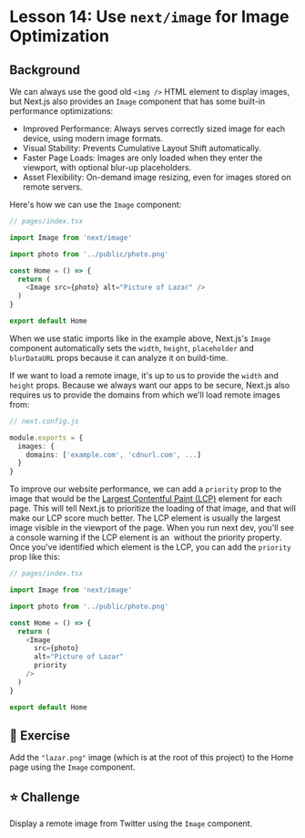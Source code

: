 # Lesson 14: Use `next/image` for Image Optimization

## Background

We can always use the good old `<img />` HTML element to display images, but Next.js also provides an `Image` component that has some built-in performance optimizations:
- Improved Performance: Always serves correctly sized image for each device, using modern image formats.
- Visual Stability: Prevents Cumulative Layout Shift automatically.
- Faster Page Loads: Images are only loaded when they enter the viewport, with optional blur-up placeholders.
- Asset Flexibility: On-demand image resizing, even for images stored on remote servers.

Here's how we can use the `Image` component:

```typescript
// pages/index.tsx

import Image from 'next/image'

import photo from '../public/photo.png'

const Home = () => {
  return (
    <Image src={photo} alt="Picture of Lazar" />
  )
}

export default Home
```

When we use static imports like in the example above, Next.js's `Image` component automatically sets the `width`, `height`, `placeholder` and `blurDataURL` props because it can analyze it on build-time.

If we want to load a remote image, it's up to us to provide the `width` and `height` props. Because we always want our apps to be secure, Next.js also requires us to provide the domains from which we'll load remote images from:

```typescript
// next.config.js

module.exports = {
  images: {
    domains: ['example.com', 'cdnurl.com', ...]
  }
}
```

To improve our website performance, we can add a `priority` prop to the image that would be the [Largest Contentful Paint (LCP)](https://web.dev/lcp/#what-elements-are-considered) element for each page. This will tell Next.js to prioritize the loading of that image, and that will make our LCP score much better. The LCP element is usually the largest image visible in the viewport of the page. When you run next dev, you'll see a console warning if the LCP element is an <Image> without the priority property. Once you've identified which element is the LCP, you can add the `priority` prop like this:

```typescript
// pages/index.tsx

import Image from 'next/image'

import photo from '../public/photo.png'

const Home = () => {
  return (
    <Image
      src={photo}
      alt="Picture of Lazar"
      priority
    />
  )
}

export default Home
```

## 🚀 Exercise

Add the `"lazar.png"` image (which is at the root of this project) to the Home page using the `Image` component.

## ⭐️ Challenge

Display a remote image from Twitter using the `Image` component.